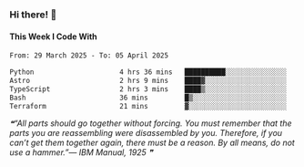 ### Hi there! 👋

#### This Week I Code With
<!--START_SECTION:waka-->

```txt
From: 29 March 2025 - To: 05 April 2025

Python                     4 hrs 36 mins   ██████████░░░░░░░░░░░░░░░   39.38 %
Astro                      2 hrs 9 mins    ████▓░░░░░░░░░░░░░░░░░░░░   18.53 %
TypeScript                 2 hrs 3 mins    ████▒░░░░░░░░░░░░░░░░░░░░   17.69 %
Bash                       36 mins         █▒░░░░░░░░░░░░░░░░░░░░░░░   05.21 %
Terraform                  21 mins         ▓░░░░░░░░░░░░░░░░░░░░░░░░   03.13 %
```

<!--END_SECTION:waka-->

<!--STARTS_HERE_QUOTE_README-->
<i>❝“All parts should go together without forcing.  You must remember that the parts you are reassembling were disassembled by you.  Therefore, if you can’t get them together again, there must be a reason.  By all means, do not use a hammer.”— IBM Manual, 1925  ❞</i>
<!--ENDS_HERE_QUOTE_README-->

